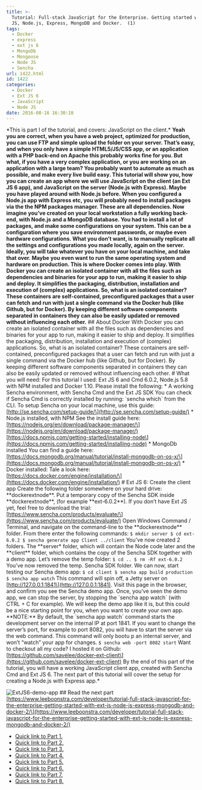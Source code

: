 ```yaml
---
title: >-
  Tutorial: Full-stack JavaScript for the Enterprise. Getting started with: Ext
  JS, Node.js, Express, MongoDB and Docker.  (1)
tags:
  - Docker
  - express
  - ext js 6
  - MongoDb
  - Mongoose
  - Node JS
  - Sencha
url: 1422.html
id: 1422
categories:
  - Docker
  - Ext JS 6
  - JavaScript
  - Node JS
date: 2016-08-16 16:30:18
---
```


\*This is part I of the tutorial, and covers: JavaScript on the client.\* **Yeah you are correct, when you have a web project, optimized for production, you can use FTP and simple upload the folder on your server. That’s easy, and when you only have a simple HTML5/JS/CSS app, or an application with a PHP back-end on Apache this probably works fine for you. But what, if you have a very complex application, or you are working on an application with a large team? You probably want to automate as much as possible, and make every live build easy. This tutorial will show you, how you can create an app where we will use JavaScript on the client (an Ext JS 6 app), and JavaScript on the server (Node.js with Express). Maybe you have played around with Node.js before. When you configured a Node.js app with Express etc, you will probably need to install packages via the the NPM packages manager. These are all dependencies. Now imagine you’ve created on your local workstation a fully working back-end, with Node.js and a MongoDB database. You had to install a lot of packages, and make some configurations on your system. This can be a configuration where you save environment passwords, or maybe even hardware configurations. What you don’t want, is to manually replicate all the settings and configurations you made locally, again on the server. Ideally, you will take whatever you have on your local machine, and take that over. Maybe you even want to run the same operating system and hardware on production. This is where Docker comes into play. With Docker you can create an isolated container with all the files such as dependencies and binaries for your app to run, making it easier to ship and deploy. It simplifies the packaging, distribution, installation and execution of (complex) applications. So, what is an isolated container? These containers are self-contained, preconfigured packages that a user can fetch and run with just a single command via the Docker hub (like Github, but for Docker). By keeping different software components separated in containers they can also be easily updated or removed without influencing each other.** \## About Docker With Docker you can create an isolated container with all the files such as dependencies and binaries for your app to run, making it easier to ship and deploy. It simplifies the packaging, distribution, installation and execution of (complex) applications. So, what is an isolated container? These containers are self-contained, preconfigured packages that a user can fetch and run with just a single command via the Docker hub (like Github, but for Docker). By keeping different software components separated in containers they can also be easily updated or removed without influencing each other. # What you will need: For this tutorial I used: Ext JS 6 and Cmd 6.0.2, Node.js 5.8 with NPM installed and Docker 1.10. Please install the following: * A working Sencha environment, with Sencha Cmd and the Ext JS SDK You can check if Sencha Cmd is correctly installed by running: \`sencha which\` from the CLI. To setup Sencha on your local machine, use this guide: \[http://se.sencha.com/setup-guide/\](http://se.sencha.com/setup-guide/) * Node.js installed, with NPM See the install guide here: \[https://nodejs.org/en/download/package-manager/\](https://nodejs.org/en/download/package-manager/) \[https://docs.npmjs.com/getting-started/installing-node\](https://docs.npmjs.com/getting-started/installing-node) * MongoDb installed You can find a guide here: \[https://docs.mongodb.org/manual/tutorial/install-mongodb-on-os-x/\](https://docs.mongodb.org/manual/tutorial/install-mongodb-on-os-x/) * Docker installed: Tale a look here: \[https://docs.docker.com/engine/installation/\](https://docs.docker.com/engine/installation/) # Ext JS 6: Create the client app Create the following folder somewhere on your hard drive: \*\*dockerextnode\*\*. Put a temporary copy of the Sencha SDK inside \*\*dockerextnode\*\*, (for example \*\*ext-6.0.2\*\*). If you don’t have Ext JS yet, feel free to download the trial: \[https://www.sencha.com/products/evaluate/\](https://www.sencha.com/products/evaluate/) Open Windows Command / Terminal, and navigate on the command-line to the \*\*dockerextnode\*\* folder. From there enter the following commands: ``` $ mkdir server $ cd ext-6.0.2 $ sencha generate app Client ../client ``` You’ve now created 2 folders. The \*\*server\* folder, which will contain the Node code later and the \*\*client\*\* folder, which contains the copy of the Sencha SDK together with a demo app. Let’s remove the temp folder: ``` $ cd .. $ rm -Rf ext-6.0.2 ``` You’ve now removed the temp. Sencha SDK folder. We can now, start testing our Sencha demo app: ``` $ cd client $ sencha app build production $ sencha app watch ``` This command will spin off, a Jetty server on \[http://127.0.0.1:1841\](http://127.0.0.1:1841). Visit this page in the browser, and confirm you see the Sencha demo app. Once, you’ve seen the demo app, we can stop the server, by stopping the \`sencha app watch\` (with CTRL + C for example). We will keep the demo app like it is, but this could be a nice starting point for you, when you want to create your own app. \*\*NOTE:\*\* By default, the \`sencha app watch\` command starts the development server on the internal IP at port 1841. If you want to change the server’s port, for example to port 8082, you will have to start the server via the web command. This command will only bootu p an internal server, and won’t “watch” your app for changes. `$ sencha web -port 8082 start` Want to checkout all my code? I hosted it on Github: \[https://github.com/savelee/docker-ext-client\](https://github.com/savelee/docker-ext-client) By the end of this part of the tutorial, you will have a working JavaScript client app, created with Sencha Cmd and Ext JS 6. The next part of this tutorial will cover the setup for creating a Node.js with Express app.*

![ExtJS6-demo-app](http://146.148.113.87/wp-content/uploads/2016/08/ExtJS6-demo-app-500x206.png) ## Read the next part \[https://www.leeboonstra.com/developer/tutorial-full-stack-javascript-for-the-enterprise-getting-started-with-ext-js-node-js-express-mongodb-and-docker-2/\](https://www.leeboonstra.com/developer/tutorial-full-stack-javascript-for-the-enterprise-getting-started-with-ext-js-node-js-express-mongodb-and-docker-2/)

*   [Quick link to Part 1.](https://www.leeboonstra.com/developer/tutorial-full-stack-javascript-for-the-enterprise-getting-started-with-ext-js-node-js-express-mongodb-and-docker-1)
*   [Quick link to Part 2.](https://www.leeboonstra.com/developer/tutorial-full-stack-javascript-for-the-enterprise-getting-started-with-ext-js-node-js-express-mongodb-and-docker-2)
*   [Quick link to Part 3.](https://www.leeboonstra.com/developer/tutorial-full-stack-javascript-for-the-enterprise-getting-started-with-ext-js-node-js-express-mongodb-and-docker-3)
*   [Quick link to Part 4.](https://www.leeboonstra.com/developer/tutorial-full-stack-javascript-for-the-enterprise-getting-started-with-ext-js-node-js-express-mongodb-and-docker-4)
*   [Quick link to Part 5.](https://www.leeboonstra.com/developer/tutorial-full-stack-javascript-for-the-enterprise-getting-started-with-ext-js-node-js-express-mongodb-and-docker-5)
*   [Quick link to Part 6.](https://www.leeboonstra.com/developer/tutorial-full-stack-javascript-for-the-enterprise-getting-started-with-ext-js-node-js-express-mongodb-and-docker-6)
*   [Quick link to Part 7.](https://www.leeboonstra.com/developer/tutorial-full-stack-javascript-for-the-enterprise-getting-started-with-ext-js-node-js-express-mongodb-and-docker-7)
*   [Quick link to Part 8.](https://www.leeboonstra.com/developer/tutorial-full-stack-javascript-for-the-enterprise-getting-started-with-ext-js-node-js-express-mongodb-and-docker-8)